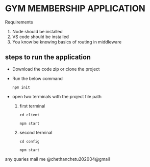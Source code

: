 # GYM MEMBERSHIP APPLICATION 

Requirements 
1. Node should be installed
2. VS code should be installed 
3. You know be knowing basics of routing in middleware

## steps to run the application 

- Download the code zip or clone the project
* Run the below command
  ```
  npm init 
  ```
+ open two terminals with the project file path 

  1. first terminal
     ```
     cd client
     ```
     ```
     npm start
     ```
  2. second terminal
     ```
     cd config
     ```
     ```
     npm start
     ```

any quaries mail me @chethanchetu202004@gmail 

